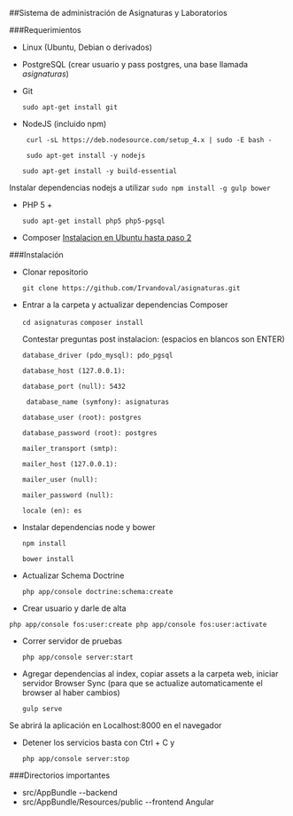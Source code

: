 ##Sistema de administración de Asignaturas y Laboratorios

###Requerimientos

 - Linux (Ubuntu, Debian o derivados)
 - PostgreSQL (crear usuario  y pass postgres, una base llamada *asignaturas*)
 - Git

    `sudo apt-get install git`

 - NodeJS (incluido npm)


      ` curl -sL https://deb.nodesource.com/setup_4.x | sudo -E bash -`
      
      ` sudo apt-get install -y nodejs`
      
      `sudo apt-get install -y build-essential`

 Instalar dependencias nodejs a utilizar
      `sudo npm install -g gulp bower`
 - PHP 5 +
 
     `sudo apt-get install php5 php5-pgsql`
 - Composer [Instalacion en Ubuntu hasta paso 2](https://www.digitalocean.com/community/tutorials/how-to-install-and-use-composer-on-ubuntu-14-04)
 
###Instalación

- Clonar repositorio

     `git clone https://github.com/Irvandoval/asignaturas.git`
- Entrar a la carpeta y actualizar dependencias Composer

     `cd asignaturas`
     `composer install`
     
     Contestar preguntas post instalacion: (espacios en blancos son ENTER)
     
     `database_driver (pdo_mysql): pdo_pgsql`
     
     `database_host (127.0.0.1): `
     
     `database_port (null): 5432`
     
    ` database_name (symfony): asignaturas`
    
     `database_user (root): postgres`
     
     `database_password (root): postgres`
     
     `mailer_transport (smtp): `
     
     `mailer_host (127.0.0.1):` 
     
     `mailer_user (null): `
     
     `mailer_password (null):` 
     
     `locale (en): es`
     
- Instalar dependencias node y bower

     `npm install`

     `bower install`
- Actualizar Schema Doctrine

     `php app/console doctrine:schema:create`
- Crear usuario y darle de alta

`php app/console fos:user:create
php app/console fos:user:activate`
- Correr servidor de pruebas

     `php app/console server:start`
- Agregar dependencias al index, copiar assets a la carpeta web, iniciar servidor Browser Sync (para que se actualize automaticamente el browser al haber cambios)

     `gulp serve`

Se abrirá la aplicación en Localhost:8000 en el navegador
- Detener los servicios basta con Ctrl + C y 

     `php app/console server:stop`

###Directorios importantes
- src/AppBundle --backend
- src/AppBundle/Resources/public --frontend Angular
